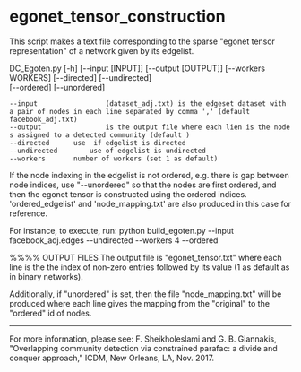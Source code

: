 # egonet_tensor_construction
This script makes a text file corresponding to the sparse "egonet tensor representation" of a network given by its edgelist.




 DC_Egoten.py [-h] [--input [INPUT]] [--output [OUTPUT]]
                    [--workers WORKERS] [--directed] [--undirected]                 
                    [--ordered] [--unordered]



	--input                 (dataset_adj.txt) is the edgeset dataset with a pair of nodes in each line separated by comma ',' (default facebook_adj.txt)
	--output                is the output file where each lien is the node s assigned to a detected community (default )
	--directed		use  if edgelist is directed
	--undirected 		use of edgelist is undirected
	--workers		number of workers (set 1 as default)
        
     
If the node indexing in the edgelist is not ordered, e.g. there is gap between node indices, use "--unordered" so that the nodes are first ordered, and then the egonet tensor is constructed using the ordered indices.
'ordered_edgelist' and 'node_mapping.txt' are also produced in this case for reference.

For instance, to execute, run:
	python  build_egoten.py --input facebook_adj.edges --undirected --workers 4 --ordered

%%%% OUTPUT FILES
The output file is "egonet_tensor.txt" where each line is the the index of non-zero entries followed by its value (1 as default as in binary networks).

Additionally, if "unordered" is set, then the file "node_mapping.txt" will be produced where each line gives the mapping from the "original" to the "ordered" id of nodes.   



******************************************************************************************
For more information, please see:
F. Sheikholeslami and G. B. Giannakis, "Overlapping community detection via constrained parafac: a divide and conquer approach," ICDM, New Orleans, LA, Nov. 2017.
